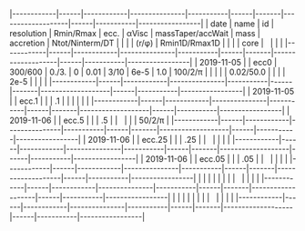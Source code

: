 
|------------|------|------------|---------------|-----------|------|-------|-------------------|------|-----------|-----------------|
| date       | name | id         | resolution    | Rmin/Rmax | ecc. | αVisc | massTaper/accWait | mass | accretion | Ntot/Ninterm/DT |
|            |      | (r/φ)      | Rmin1D/Rmax1D |           |      |       | core              |      |           |                 |
|------------|------|------------|---------------|-----------|------|-------|-------------------|------|-----------|-----------------|
| 2019-11-05 |      | ecc0       | 300/600       | 0./3.     | 0    | 0.01  | 3/10              | 6e-5 | 1.0       | 100/2/π         |
|            |      |            | 0.02/50.0     |           |      |       | 2e-5              |      |           |                 |
|------------|------|------------|---------------|-----------|------|-------|-------------------|------|-----------|-----------------|
| 2019-11-05 |      | ecc.1      |               |           | .1   |       |                   |      |           |                 |
|------------|------|------------|---------------|-----------|------|-------|-------------------|------|-----------|-----------------|
| 2019-11-06 |      | ecc.5      |               |           | .5   |       |                   |      |           | 50/2/π          |
|------------|------|------------|---------------|-----------|------|-------|-------------------|------|-----------|-----------------|
| 2019-11-06 |      | ecc.25     |               |           | .25  |       |                   |      |           |                 |
|------------|------|------------|---------------|-----------|------|-------|-------------------|------|-----------|-----------------|
| 2019-11-06 |      | ecc.05     |               |           | .05  |       |                   |      |           |                 |
|------------|------|------------|---------------|-----------|------|-------|-------------------|------|-----------|-----------------|
|            |      |            |               |           |      |       |                   |      |           |                 |
|------------|------|------------|---------------|-----------|------|-------|-------------------|------|-----------|-----------------|
|            |      |            |               |           |      |       |                   |      |           |                 |
|------------|------|------------|---------------|-----------|------|-------|-------------------|------|-----------|-----------------|

